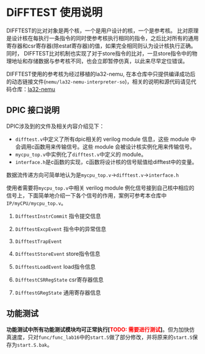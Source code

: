 # DiFFTEST 使用说明

DIFFTEST的比对对象是两个核，一个是用户设计的核，一个是参考核。 比对原理是设计核在每执行一条指令的同时使参考核执行相同的指令，之后比对所有的通用寄存器和csr寄存器(除estat寄存器)的值，如果完全相同则认为设计核执行正确。 同时， DIFFTEST比对机制也实现了对于store指令的比对，一旦store指令中的物理地址和存储数据与参考核不同，也会立即暂停仿真，以此来尽早定位错误。

DIFFTEST使用的参考核为经过移植的la32-nemu, 在本仓库中只提供编译成功后的动态链接文件(`nemu/la32-nemu-interpreter-so`)，相关的说明和源代码请见代码仓库：[la32-nemu](https://gitee.com/wwt_panache/la32-nemu/tree/chiplab_diff/)

## DPIC 接口说明

DPIC涉及到的文件及相关内容介绍见下：

- `difftest.v`中定义了所有dpic相关的 verilog module 信息，这些 module 中会调用c函数用来传输信号。这些 module 会被设计核实例化用来传输信号。
- `mycpu_top.v`中实例化了`difftest.v`中定义的 module。
- `interface.h`是c函数的实现，c函数将设计核的信号赋值给difftest中的变量。

数据流传递方向可简单地认为是`mycpu_top.v`->`difftest.v`->`interface.h`

使用者需要将`mycpu_top.v`中相关 verilog module 例化信号接到自己核中相应的信号上，下面简单地介绍一下各个信号的作用，案例可参考本仓库中`IP/myCPU/mycpu_top.v`。

1. `DifftestInstrCommit` 指令提交信息

2. `DifftestExcpEvent` 指令中的异常信息

3. `DifftestTrapEvent`

4. `DifftestStoreEvent` store指令信息

5. `DifftestLoadEvent` load指令信息

6. `DifftestCSRRegState` csr寄存器信息

7. `DifftestGRegState` 通用寄存器信息

## 功能测试

**功能测试中所有功能测试模块均可正常执行[<font color='red'>TODO: 需要进行测试</font>]**。但为加快仿真速度，只对`func/func_lab16`中的`start.S`做了部分修改，并将原来的`start.S`保存为`start.S.bak`。
